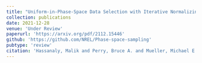 ```yaml
---
title: "Uniform-in-Phase-Space Data Selection with Iterative Normalizing Flows"
collection: publications
date: 2021-12-28
venue: 'Under Review'
paperurl: 'https://arxiv.org/pdf/2112.15446'
github: 'https://github.com/NREL/Phase-space-sampling'
pubtype: 'review'
citation: 'Hassanaly, Malik and Perry, Bruce A. and Mueller, Michael E. and Yellapantula, Shashank (2021). &quot; Uniform-in-Phase-Space Data Selection with Iterative Normalizing Flows.&quot; <i>Under Review</i>.'
---
```

